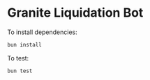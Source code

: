 # Granite Liquidation Bot

To install dependencies:

```bash
bun install
```

To test:

```bash
bun test
```
